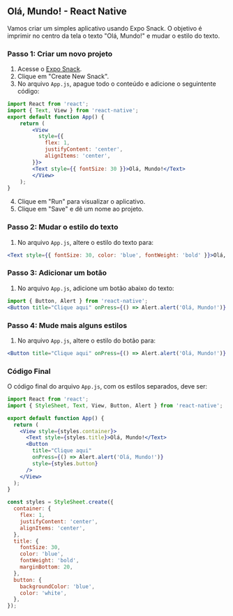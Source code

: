 ## Olá, Mundo! - React Native

Vamos criar um simples aplicativo usando Expo Snack. O objetivo é imprimir no centro da tela o texto "Olá, Mundo!" e mudar o estilo do texto.

### Passo 1: Criar um novo projeto

1. Acesse o [Expo Snack](https://snack.expo.dev/).
2. Clique em "Create New Snack".
3. No arquivo `App.js`, apague todo o conteúdo e adicione o seguintente código:

```jsx
import React from 'react';
import { Text, View } from 'react-native';
export default function App() {
    return (
        <View
          style={{
            flex: 1,
            justifyContent: 'center',
            alignItems: 'center',
        }}>
        <Text style={{ fontSize: 30 }}>Olá, Mundo!</Text>
        </View>
    );
}
```

4. Clique em "Run" para visualizar o aplicativo.
5. Clique em "Save" e dê um nome ao projeto.

### Passo 2: Mudar o estilo do texto

1. No arquivo `App.js`, altere o estilo do texto para:

```jsx
<Text style={{ fontSize: 30, color: 'blue', fontWeight: 'bold' }}>Olá, Mundo!</Text>
```

### Passo 3: Adicionar um botão

1. No arquivo `App.js`, adicione um botão abaixo do texto:

```jsx
import { Button, Alert } from 'react-native';
<Button title="Clique aqui" onPress={() => Alert.alert('Olá, Mundo!')} />
```

### Passo 4: Mude mais alguns estilos

1. No arquivo `App.js`, altere o estilo do botão para:

```jsx
<Button title="Clique aqui" onPress={() => Alert.alert('Olá, Mundo!')} style={{ backgroundColor: 'blue', color: 'white' }} />
```

### Código Final

O código final do arquivo `App.js`, com os estilos separados, deve ser:

```jsx
import React from 'react';
import { StyleSheet, Text, View, Button, Alert } from 'react-native';

export default function App() {
  return (
    <View style={styles.container}>
      <Text style={styles.title}>Olá, Mundo!</Text>
      <Button
        title="Clique aqui"
        onPress={() => Alert.alert('Olá, Mundo!')}
        style={styles.button}
      />
    </View>
  );
}

const styles = StyleSheet.create({
  container: {
    flex: 1,
    justifyContent: 'center',
    alignItems: 'center',
  },
  title: {
    fontSize: 30,
    color: 'blue',
    fontWeight: 'bold',
    marginBottom: 20,
  },
  button: {
    backgroundColor: 'blue',
    color: 'white',
  },
});
```